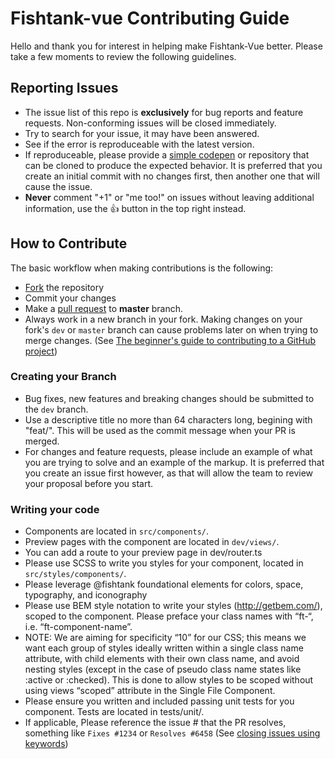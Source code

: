 # Fishtank-vue Contributing Guide
Hello and thank you for interest in helping make Fishtank-Vue better. Please take a few moments to review the following guidelines.

## Reporting Issues
* The issue list of this repo is <strong>exclusively</strong> for bug reports and feature requests. Non-conforming issues will be closed immediately.
* Try to search for your issue, it may have been answered.
* See if the error is reproduceable with the latest version.
* If reproduceable, please provide a [simple codepen](https://codepen.io) or repository that can be cloned to produce the expected behavior. It is preferred that you create an initial commit with no changes first, then another one that will cause the issue. 
* **Never** comment "+1" or "me too!" on issues without leaving additional information, use the :+1: button in the top right instead.

## How to Contribute

The basic workflow when making contributions is the following:

* [Fork](https://github.com/bloombergbna/fishtank-vue/fork) the repository
* Commit your changes
* Make a [pull request](https://help.github.com/articles/using-pull-requests) to **master** branch.
* Always work in a new branch in your fork. Making changes on your fork's `dev` or `master` branch can cause problems later on when trying to merge changes. (See [The beginner's guide to contributing to a GitHub project](https://akrabat.com/the-beginners-guide-to-contributing-to-a-github-project/))

### Creating your Branch
* Bug fixes, new features and breaking changes should be submitted to the `dev` branch.
* Use a descriptive title no more than 64 characters long, begining with "feat/". This will be used as the commit message when your PR is merged. 
* For changes and feature requests, please include an example of what you are trying to solve and an example of the markup. It is preferred that you create an issue first however, as that will allow the team to review your proposal before you start.

### Writing your code 
* Components are located in `src/components/`.
* Preview pages with the component are located in `dev/views/`.
* You can add a route to your preview page in dev/router.ts
* Please use SCSS to write you styles for your component, located in `src/styles/components/`.
* Please leverage @fishtank foundational elements for colors, space, typography, and iconography
* Please use BEM style notation to write your styles (http://getbem.com/), scoped to the component. Please preface your class names with “ft-“, i.e. “ft-component-name”. 
* NOTE: We are aiming for specificity “10” for our CSS; this means we want each group of styles ideally written within a single class name attribute, with child elements with their own class name, and avoid nesting styles (except in the case of pseudo class name states like :active or :checked). This is done to allow styles to be scoped without using views “scoped” attribute in the Single File Component.
* Please ensure you written and included passing unit tests for you component. Tests are located in tests/unit/.
* If applicable, Please reference the issue # that the PR resolves, something like `Fixes #1234` or `Resolves #6458` (See [closing issues using keywords](https://help.github.com/articles/closing-issues-using-keywords/))
